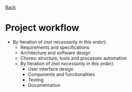 [Back](./)

# Project workflow

- By Iteration of _(not necessarily in this order)_:
  - Requirements and specifications
  - Architecture and software design
  - Chores: structure, tools and processes automation
  - By Iteration of _(not necessarily in this order)_:
    - User interface design
    - Components and functionalities
    - Testing
    - Documentation
